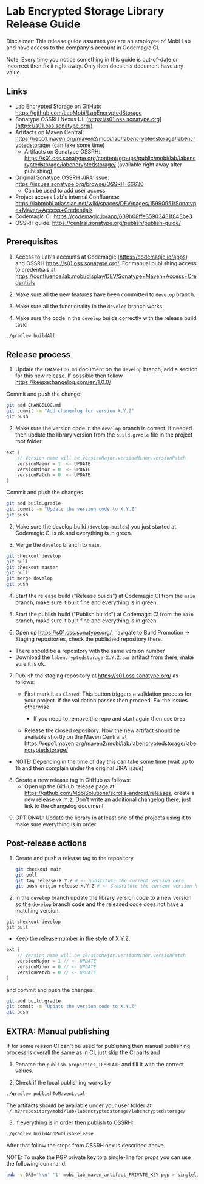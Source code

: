 # Lab Encrypted Storage Library Release Guide

Disclaimer: This release guide assumes you are an employee of Mobi Lab and have access to the company's account in Codemagic CI.

Note: Every time you notice something in this guide is out-of-date or incorrect then fix it right away. Only then does this document have any value.

## Links

- Lab Encrypted Storage on GitHub: https://github.com/LabMobi/LabEncryptedStorage
- Sonatype OSSRH Nexus UI: [https://s01.oss.sonatype.org](https://s01.oss.sonatype.org/)
- Artifacts on Maven Central: https://repo1.maven.org/maven2/mobi/lab/labencryptedstorage/labencryptedstorage/ (can take some time)
  - Artifacts on Sonatype OSSRH: https://s01.oss.sonatype.org/content/groups/public/mobi/lab/labencryptedstorage/labencryptedstorage/ (available right away after publishing)
- Original Sonatype OSSRH JIRA issue: https://issues.sonatype.org/browse/OSSRH-66630
  - Can be used to add user access
- Project access Lab's internal Confluence: https://labmobi.atlassian.net/wiki/spaces/DEV/pages/15990951/Sonatype+Maven+Access+Credentials
- Codemagic CI: https://codemagic.io/app/639b08ffe35903431f843be3
- OSSRH guide: https://central.sonatype.org/publish/publish-guide/

## Prerequisites

1) Access to Lab's accounts at Codemagic (https://codemagic.io/apps) and OSSRH https://s01.oss.sonatype.org/. For manual publishing access to credentials at https://confluence.lab.mobi/display/DEV/Sonatype+Maven+Access+Credentials

2) Make sure all the new features have been committed to `develop` branch.

3) Make sure all the functionality in the `develop` branch works.

4) Make sure the code in the `develop` builds correctly with the release build task:

```bash
./gradlew buildAll
```

## Release process

1) Update the `CHANGELOG.md` document on the `develop` branch, add a section for this new release. If possible then follow https://keepachangelog.com/en/1.0.0/

Commit and push the change:

```bash
git add CHANGELOG.md
git commit -m "Add changelog for version X.Y.Z"
git push
```

2) Make sure the version code in the `develop` branch is correct. If needed then update the library version from the `build.gradle` file in the project root folder:

```groovy
ext {
    // Version name will be versionMajor.versionMinor.versionPatch
    versionMajor = 1  <- UPDATE
    versionMinor = 0  <- UPDATE
    versionPatch = 0  <- UPDATE
}
```

Commit and push the changes

```bash
git add build.gradle
git commit -m "Update the version code to X.Y.Z"
git push
```

2) Make sure the develop build (`develop-builds`) you just started at Codemagic CI is ok and everything is in green.

3) Merge the `develop` branch to `main`.

```bash
git checkout develop
git pull
git checkout master
git pull
git merge develop
git push
```

4) Start the release build ("Release builds") at Codemagic CI from the `main` branch, make sure it built fine and everything is in green.

5) Start the publish build ("Publish builds") at Codemagic CI from the `main` branch, make sure it built fine and everything is in green.

6) Open up  https://s01.oss.sonatype.org/, navigate to Build Promotion -> Staging repositories, check the published repository there. 

- There should be a repository with the same version number
- Download the `labencryptedstorage-X.Y.Z.aar` artifact from there, make sure it is ok. 

7. Publish the staging repository at  https://s01.oss.sonatype.org/ as follows:

   - First mark it as `Closed`. This button triggers a validation process for your project. If the validation passes then proceed. Fix the issues otherwise 
     - If you need to remove the repo and start again then use `Drop`

   - Release the closed repository. Now the new artifact should be available shortly on the Maven Central at https://repo1.maven.org/maven2/mobi/lab/labencryptedstorage/labencryptedstorage/

- NOTE: Depending in the time of day this can take some time (wait up to 1h and then complain under the original JIRA issue)

8. Create a new release tag in GitHub as follows:
   - Open up the GitHub release page at https://github.com/MobiSolutions/scrolls-android/releases, create a new release `vX.Y.Z`. Don't write an additional changelog there, just link to the changelog document.

9) OPTIONAL: Update the library in at least one of the projects using it to make sure everything is in order.

## Post-release actions

1. Create and push a release tag to the repository

   ```bash
   git checkout main 
   git pull 
   git tag release-X.Y.Z # <- Substitute the current version here 
   git push origin release-X.Y.Z # <- Substitute the current version here
   ```

   

2. In the `develop` branch update the library version code to a new version so the `develop` branch code and the released code does not have a matching version.

```
git checkout develop 
git pull 
```

  - Keep the release number in the style of X.Y.Z.


```groovy
ext {
    // Version name will be versionMajor.versionMinor.versionPatch
    versionMajor = 1 // <- UPDATE
    versionMinor = 0 // <- UPDATE
    versionPatch = 0 // <- UPDATE
}
```

and commit and push the changes:

```bash
git add build.gradle
git commit -m "Update the version code to X.Y.Z"
git push
```



## EXTRA: Manual publishing

If for some reason CI can't be used for publishing then manual publishing process is overall the same as in CI, just skip the CI parts and

1) Rename the `publish.properties_TEMPLATE` and fill it with the correct values.

2) Check if the local publishing works by

```bash
./gradlew publishToMavenLocal
```

The artifacts should be available under your user folder at `~/.m2/repository/mobi/lab/labencryptedstorage/labencryptedstorage/`

3) If everything is in order then publish to OSSRH:

```bash
./gradlew buildAndPublishRelease
```

After that follow the steps from OSSRH nexus described above.

NOTE: To make the PGP private key to a single-line for props you can use the following command:

```bash
awk -v ORS='\\n' '1' mobi_lab_maven_artifact_PRIVATE_KEY.pgp > singlelinekey.txt
```

